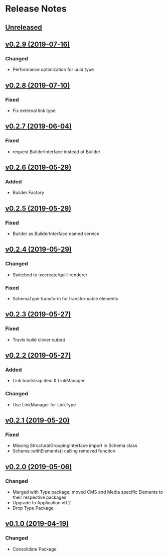 # Release Notes

## [Unreleased](https://github.com/ixocreate/schema-package/compare/0.2.9...develop)

## [v0.2.9 (2019-07-16)](https://github.com/ixocreate/schema-package/compare/0.2.8...0.2.9)
### Changed
- Performance optimization for uuid type 

## [v0.2.8 (2019-07-10)](https://github.com/ixocreate/schema-package/compare/0.2.7...0.2.8)
### Fixed
- Fix external link type

## [v0.2.7 (2019-06-04)](https://github.com/ixocreate/schema-package/compare/0.2.6...0.2.7)
### Fixed
- request BuilderInterface instead of Builder

## [v0.2.6 (2019-05-29)](https://github.com/ixocreate/schema-package/compare/0.2.5...0.2.6)
### Added
- Builder Factory

## [v0.2.5 (2019-05-29)](https://github.com/ixocreate/schema-package/compare/0.2.4...0.2.5)
### Fixed
- Builder as BuilderInterface named service 

## [v0.2.4 (2019-05-29)](https://github.com/ixocreate/schema-package/compare/0.2.3...0.2.4)
### Changed
- Switched to ixocreate/quill-renderer
### Fixed
- SchemaType transform for transformable elements

## [v0.2.3 (2019-05-27)](https://github.com/ixocreate/schema-package/compare/0.2.2...0.2.3)
### Fixed
- Travis build clover output

## [v0.2.2 (2019-05-27)](https://github.com/ixocreate/schema-package/compare/0.2.1...0.2.2)
### Added
- Link bootstrap item & LinkManager 
### Changed
- Use LinkManager for LinkType

## [v0.2.1 (2019-05-20)](https://github.com/ixocreate/schema-package/compare/0.2.0...0.2.1)
### Fixed
- Missing StructuralGroupingInterface import in Schema class
- Schema::withElements() calling removed function

## [v0.2.0 (2019-05-06)](https://github.com/ixocreate/schema-package/compare/0.1.0...0.2.0)
### Changed
- Merged with Type package, moved CMS and Media specific Elements to their respective packages
- Upgrade to Application v0.2
- Drop Type Package

## [v0.1.0 (2019-04-19)](https://github.com/ixocreate/schema-package/compare/master...0.1.0)
### Changed
- Consolidate Package
